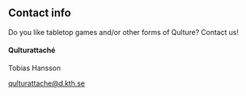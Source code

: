 ## Contact info

Do you like tabletop games and/or other forms of Qulture? Contact us!

#### Qulturattaché

Tobias Hansson

[qulturattache@d.kth.se](mailto:qulturattache@d.kth.se)
